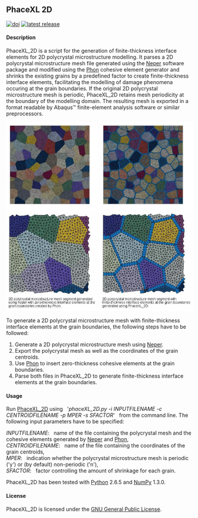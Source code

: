 ## PhaceXL 2D

[![doi](https://img.shields.io/badge/doi-10.5281%2Fzenodo.825846-blue.svg)](http://doi.org/10.5281/zenodo.825846)
[![latest release](https://img.shields.io/github/release/Mote3D/PhaceXL_2D.svg)](http://github.com/Mote3D/PhaceXL_2D/releases/tag/v1.1)

#### Description

PhaceXL_2D is a script for the generation of finite-thickness interface elements for 2D polycrystal microstructure modelling. It parses a 2D polycrystal microstructure mesh file generated using the [Neper](http://neper.sourceforge.net/) software package and modified using the [Phon](http://github.com/KristofferC/Phon) cohesive element generator and shrinks the existing grains by a predefined factor to create finite-thickness interface elements, facilitating the modelling of damage phenomena occuring at the grain boundaries. If the original 2D polycrystal microstructure mesh is periodic, PhaceXL_2D retains mesh periodicity at the boundary of the modelling domain. The resulting mesh is exported in a format readable by Abaqus&#8482; finite-element analysis software or similar preprocessors.

![Exemplary 2D polycrystal mesh segment](docs/example.jpg "Exemplary 2D polycrystal mesh segment with finite-thickness interface elements at grain boundaries")

To generate a 2D polycrystal microstructure mesh with finite-thickness interface elements at the grain boundaries, the following steps have to be followed:

1. Generate a 2D polycrystal microstructure mesh using [Neper](http://neper.sourceforge.net/).
2. Export the polycrystal mesh as well as the coordinates of the grain centroids.
3. Use [Phon](http://github.com/KristofferC/Phon) to insert zero-thickness cohesive elements at the grain boundaries.
4. Parse both files in PhaceXL_2D to generate finite-thickness interface elements at the grain boundaries.

#### Usage

Run [PhaceXL_2D](main/phaceXL_2D.py) using &nbsp; '*phaceXL_2D.py -i INPUTFILENAME -c CENTROIDFILENAME -p MPER -s SFACTOR*' &nbsp; from the command line. The following input parameters have to be specified:

 *INPUTFILENAME*: &nbsp; name of the file containing the polycrystal mesh and the cohesive elements generated by [Neper](http://neper.sourceforge.net/) and [Phon](http://github.com/KristofferC/Phon),  
 *CENTROIDFILENAME*: &nbsp; name of the file containing the coordinates of the grain centroids,  
 *MPER*:             &nbsp; indication whether the polycrystal microstructure mesh is periodic ('y') or (by default) non-periodic ('n'),  
 *SFACTOR*:          &nbsp; factor controlling the amount of shrinkage for each grain.  

PhaceXL_2D has been tested with [Python](http://www.python.org/downloads/) 2.6.5 and [NumPy](http://www.scipy.org/scipylib/download.html) 1.3.0.

#### License

PhaceXL_2D is licensed under the [GNU General Public License](https://github.com/Mote3D/PhaceXL_2D/blob/master/LICENSE).
